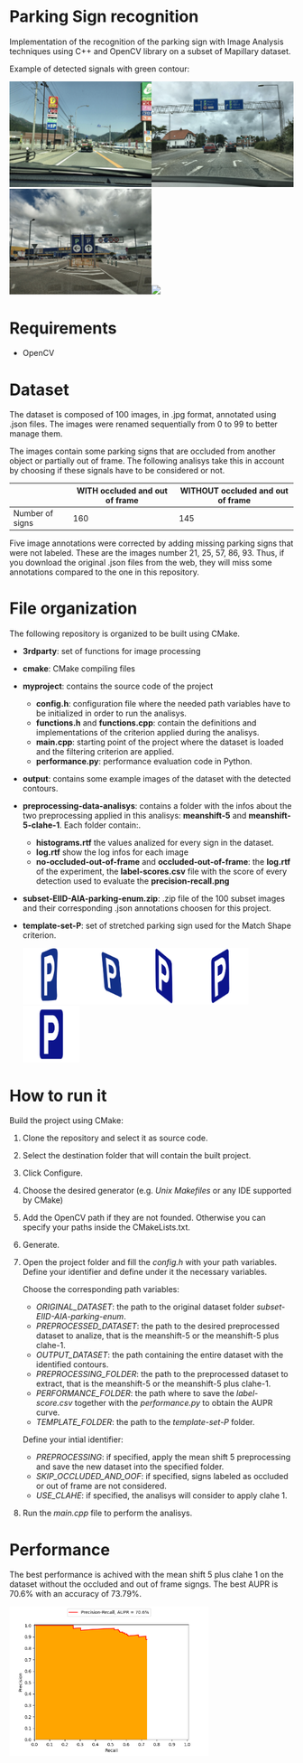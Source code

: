 # Parking Sign recognition
Implementation of the recognition of the parking sign with Image Analysis techniques using C++ and OpenCV library on a subset of Mapillary dataset.

Example of detected signals with green contour:

<img src="./output/04.png" width="50%"><img src="./output/10.png" width="50%"> <br>
<img src="./output/89.png" width="50%"><img src="./output/92.png" width="50%"> <br>

# Requirements
- OpenCV

# Dataset
The dataset is composed of 100 images, in .jpg format, annotated using .json files. The images were renamed sequentially from 0 to 99 to better manage them.

The images contain some parking signs that are occluded from another object or partially out of frame. The following analisys take this in account by choosing if these signals have to be considered or not.

|                 | WITH occluded and out of frame | WITHOUT occluded and out of frame |
|-----------------|--------------------------------|-----------------------------------|
| Number of signs |             160                |                145                |

Five image annotations were corrected by adding missing parking signs that were not labeled. These are the images number 21, 25, 57, 86, 93. Thus, if you download the original .json files from the web, they will miss some annotations compared to the one in this repository.

# File organization
The following repository is organized to be built using CMake.

- **3rdparty**: set of functions for image processing
- **cmake**: CMake compiling files
- **myproject**: contains the source code of the project
    - **config.h**: configuration file where the needed path variables have to be initialized in order to run the analisys.
    - **functions.h** and **functions.cpp**: contain the definitions and implementations of the criterion applied during the analisys.
    - **main.cpp**: starting point of the project where the dataset is loaded and the filtering criterion are applied.
    - **performance.py**: performance evaluation code in Python.
- **output**: contains some example images of the dataset with the detected contours.
- **preprocessing-data-analisys**: contains a folder with the infos about the two preprocessing applied in this analisys: **meanshift-5** and **meanshift-5-clahe-1**. Each folder contain:.
    - **histograms.rtf** the values analized for every sign in the dataset.
    - **log.rtf** show the log infos for each image
    - **no-occluded-out-of-frame** and **occluded-out-of-frame**: the **log.rtf** of the experiment, the **label-scores.csv** file with the score of every detection used to evaluate the **precision-recall.png**
- **subset-EIID-AIA-parking-enum.zip**: .zip file of the 100 subset images and their corresponding .json annotations choosen for this project.
- **template-set-P**: set of stretched parking sign used for the Match Shape criterion.

    <img src="./template-set-P/P-45.png" width="100" height="100"><img src="./template-set-P/P-7.png" width="100" height="100"><img src="./template-set-P/P-left.png" width="100" height="100"><img src="./template-set-P/P-right.png" width="100" height="100"><img src="./template-set-P/P-stretch.png" width="100" height="100"> <br>

# How to run it
Build the project using CMake:
1. Clone the repository and select it as source code.
2. Select the destination folder that will contain the built project.
3. Click Configure.
4. Choose the desired generator (e.g. *Unix Makefiles* or any IDE supported by CMake)
5. Add the OpenCV path if they are not founded. Otherwise you can specify your paths inside the CMakeLists.txt.
6. Generate.
7. Open the project folder and fill the *config.h* with your path variables. Define your identifier and define under it the necessary variables.

    Choose the corresponding path variables:

    - *ORIGINAL_DATASET*: the path to the original dataset folder *subset-EIID-AIA-parking-enum*.
    - *PREPROCESSED_DATASET*: the path to the desired preprocessed dataset to analize, that is the meanshift-5 or the meanshift-5 plus clahe-1.
    - *OUTPUT_DATASET*: the path containing the entire dataset with the identified contours.
    - *PREPROCESSING_FOLDER*: the path to the preprocessed dataset to extract, that is the meanshift-5 or the meanshift-5 plus clahe-1.
    - *PERFORMANCE_FOLDER*: the path where to save the *label-score.csv* together with the *performance.py* to obtain the AUPR curve.
    - *TEMPLATE_FOLDER*: the path to the *template-set-P* folder.

    Define your intial identifier:

    - *PREPROCESSING*: if specified, apply the mean shift 5 preprocessing and save the new dataset into the specified folder.
    - *SKIP_OCCLUDED_AND_OOF*: if specified, signs labeled as occluded or out of frame are not considered.
    - *USE_CLAHE*: if specified, the analisys will consider to apply clahe 1.

8. Run the *main.cpp* file to perform the analisys.

# Performance
The best performance is achived with the mean shift 5 plus clahe 1 on the dataset without the occluded and out of frame signgs. The best AUPR is 70.6% with an accuracy of 73.79%.

<img src="./preprocessing-data-analisys/meanshift-5-clahe-1/no-occluded-out-of-frame/precision-recall.png" width="70%"> <br>
